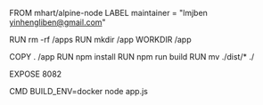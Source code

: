 FROM mhart/alpine-node
LABEL maintainer = "lmjben <yinhengliben@gmail.com>"

RUN rm -rf /apps
RUN mkdir /app
WORKDIR /app

COPY . /app
RUN npm install
RUN npm run build
RUN mv ./dist/* ./

EXPOSE 8082

CMD BUILD_ENV=docker node app.js
